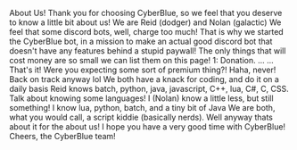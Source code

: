 About Us! 
Thank you for choosing CyberBlue, so we feel that you deserve to know a little bit about us!
We are Reid (dodger) and Nolan (galactic)
We feel that some discord bots, well, charge too much! That is why we started the CyberBlue bot, in a mission to make an actual good discord bot that doesn't have any features behind a stupid paywall!
The only things that will cost money are so small we can list them on this page!
1: Donation.
...
...
That's it! Were you expecting some sort of premium thing?! Haha, never!
Back on track anyway lol
We both have a knack for coding, and do it on a daily basis
Reid knows batch, python, java, javascript, C++, lua, C#, C, CSS. Talk about knowing some languages!
I (Nolan) know a little less, but still something! I know lua, python, batch, and a tiny bit of Java
We are both, what you would call, a script kiddie (basically nerds). 
Well anyway thats about it for the about us! I hope you have a very good time with CyberBlue! 
Cheers, the CyberBlue team!

